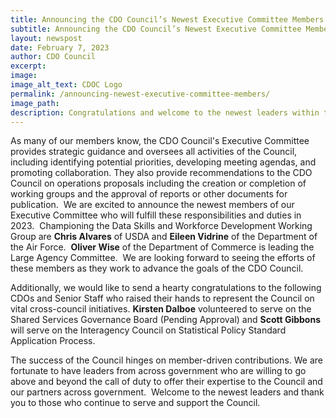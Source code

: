 ```yaml
---
title: Announcing the CDO Council’s Newest Executive Committee Members
subtitle: Announcing the CDO Council’s Newest Executive Committee Members
layout: newspost
date: February 7, 2023
author: CDO Council
excerpt: 
image: 
image_alt_text: CDOC Logo
permalink: /announcing-newest-executive-committee-members/
image_path:  
description: Congratulations and welcome to the newest leaders within the CDO Council.
---
```


As many of our members know, the CDO Council's Executive Committee provides strategic guidance and oversees all activities of the Council, including identifying potential priorities, developing meeting agendas, and promoting collaboration. They also provide recommendations to the CDO Council on operations proposals including the creation or completion of working groups and the approval of reports or other documents for publication.  We are excited to announce the newest members of our Executive Committee who will fulfill these responsibilities and duties in 2023.  Championing the Data Skills and Workforce Development Working Group are **Chris Alvares** of USDA and **Eileen Vidrine** of the Department of the Air Force.  **Oliver Wise** of the Department of Commerce is leading the Large Agency Committee.  We are looking forward to seeing the efforts of these members as they work to advance the goals of the CDO Council.

Additionally, we would like to send a hearty congratulations to the following CDOs and Senior Staff who raised their hands to represent the Council on vital cross-council initiatives. **Kirsten Dalboe** volunteered to serve on the Shared Services Governance Board (Pending Approval) and **Scott Gibbons** will serve on the Interagency Council on Statistical Policy Standard Application Process.

The success of the Council hinges on member-driven contributions. We are fortunate to have leaders from across government who are willing to go above and beyond the call of duty to offer their expertise to the Council and our partners across government.  Welcome to the newest leaders and thank you to those who continue to serve and support the Council.